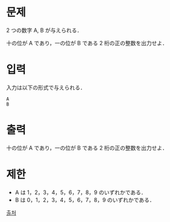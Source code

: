 # 문제

2 つの数字 A, B が与えられる．

十の位が A であり，一の位が B である 2 桁の正の整数を出力せよ．

# 입력

入力は以下の形式で与えられる．
```
A
B
```

# 출력

十の位が A であり，一の位が B である 2 桁の正の整数を出力せよ．

# 제한

- A は 1，2，3，4，5，6，7，8，9 のいずれかである．
- B は 0，1，2，3，4，5，6，7，8，9 のいずれかである．

[출처](https://www.acmicpc.net/problem/27331)
